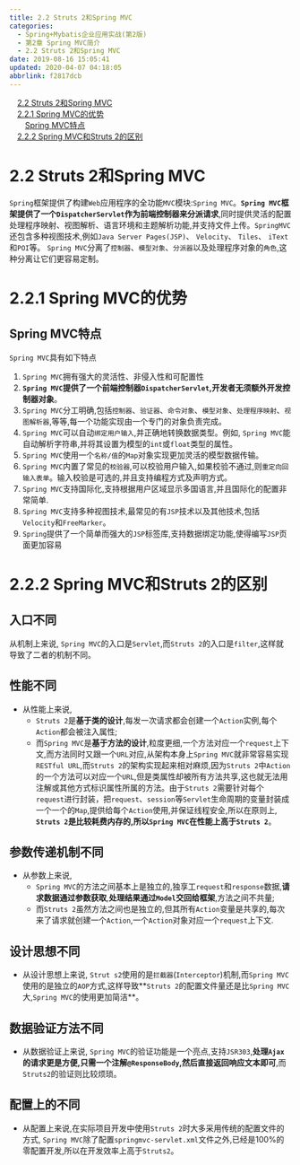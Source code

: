```yaml
---
title: 2.2 Struts 2和Spring MVC
categories: 
  - Spring+Mybatis企业应用实战(第2版)
  - 第2章 Spring MVC简介
  - 2.2 Struts 2和Spring MVC
date: 2019-08-16 15:05:41
updated: 2020-04-07 04:18:05
abbrlink: f2817dcb
---
```

<div id='my_toc'><a href="/JavaReadingNotes/f2817dcb/#2-2-Struts-2和Spring-MVC" class="header_1">2.2 Struts 2和Spring MVC</a>&nbsp;<br><a href="/JavaReadingNotes/f2817dcb/#2-2-1-Spring-MVC的优势" class="header_1">2.2.1 Spring MVC的优势</a>&nbsp;<br><a href="/JavaReadingNotes/f2817dcb/#Spring-MVC特点" class="header_2">Spring MVC特点</a>&nbsp;<br><a href="/JavaReadingNotes/f2817dcb/#2-2-2-Spring-MVC和Struts-2的区别" class="header_1">2.2.2 Spring MVC和Struts 2的区别</a>&nbsp;<br></div>
<style>.header_1{margin-left: 1em;}.header_2{margin-left: 2em;}.header_3{margin-left: 3em;}.header_4{margin-left: 4em;}.header_5{margin-left: 5em;}.header_6{margin-left: 6em;}</style>
<!--more-->
<script>if (navigator.platform.search('arm')==-1){document.getElementById('my_toc').style.display = 'none';}var e,p = document.getElementsByTagName('p');while (p.length>0) {e = p[0];e.parentElement.removeChild(e);}</script>

<!--end-->
# 2.2 Struts 2和Spring MVC
`Spring`框架提供了构建`Web`应用程序的全功能`MVC`模块:`Spring MVC`。**`Spring MVC`框架提供了一个`DispatcherServlet`作为前端控制器来分派请求**,同时提供灵活的配置处理程序映射、视图解析、语言环境和主题解析功能,并支持文件上传。`SpringMVC`还包含多种视图技术,例如`Java Server Pages(JSP)`、 `Velocity`、 `Tiles`、 `iText`和`POI`等。 `Spring MVC`分离了`控制器`、`模型对象`、`分派器`以及处理程序对象的`角色`,这种分离让它们更容易定制。
# 2.2.1 Spring MVC的优势
## Spring MVC特点
`Spring MVC`具有如下特点
1. `Spring MVC`拥有强大的灵活性、非侵入性和可配置性
2. **`Spring MVC`提供了一个前端控制器`DispatcherServlet`,开发者无须额外开发控制器对象**。
3. `Spring MVC`分工明确,包括`控制器`、`验证器`、`命令对象`、`模型对象`、`处理程序映射`、`视图解析器`,等等,每一个功能实现由一个专门的对象负责完成。
4. `Spring MVC`可以自动`绑定用户输入`,并正确地转换数据类型。例如, `Spring MVC`能自动解析字符串,并将其设置为模型的`int`或`float`类型的属性。
5. `Spring MVC`使用一个`名称/值`的`Map`对象实现更加灵活的模型数据传输。
6. `Spring MVC`内置了常见的`校验器`,可以校验用户输入,如果校验不通过,则`重定向回输入表单`。输入校验是可选的,并且支持编程方式及声明方式。
7. `Spring MVC`支持国际化,支持根据用户区域显示多国语言,并且国际化的配置非常简单.
8. `Spring MVC`支持多种视图技术,最常见的有`JSP`技术以及其他技术,包括`Velocity`和`FreeMarker`。
9. `Spring`提供了一个简单而强大的`JSP`标签库,支持数据绑定功能,使得编写`JSP`页面更加容易

# 2.2.2 Spring MVC和Struts 2的区别
## 入口不同
从机制上来说, `Spring MVC`的入口是`Servlet`,而`Struts 2`的入口是`filter`,这样就导致了二者的机制不同。

## 性能不同
- 从性能上来说,
  - `Struts 2`是**基于类的设计**,每发一次请求都会创建一个`Action`实例,每个`Action`都会被注入属性;
  - 而`Spring MVC`是**基于方法的设计**,粒度更细,一个方法对应一个`request`上下文,而方法同时又跟一个`URL`对应,从架构本身上`Spring MVC`就非常容易实现`RESTful URL`,而`Struts 2`的架构实现起来相对麻烦,因为`Struts 2`中`Action`的一个方法可以对应一个`URL`,但是类属性却被所有方法共享,这也就无法用注解或其他方式标识属性所属的方法。由于`Struts 2`需要针对每个`request`进行封装，把`request`、`session`等`Servlet`生命周期的变量封装成一个一个的`Map`,提供给每个`Action`使用,并保证线程安全,所以在原则上, **`Struts 2`是比较耗费内存的,所以`Spring MVC`在性能上高于`Struts 2`**。

## 参数传递机制不同
- 从参数上来说, 
  - `Spring MVC`的方法之间基本上是独立的,独享工`request`和`response`数据,**请求数据通过参数获取**,**处理结果通过`Model`交回给框架**,方法之间不共量;
  - 而`Struts 2`虽然方法之间也是独立的,但其所有`Action`变量是共享的,每次来了请求就创建一个`Action`,一个`Action`对象对应一个`request`上下文.

## 设计思想不同
- 从设计思想上来说, `Strut s2`使用的是`拦截器`(`Interceptor`)机制,而`Spring MVC`使用的是独立的`AOP`方式,这样导致**`Struts 2`的配置文件量还是比`Spring MVC`大,`Spring MVC`的使用更加简洁**。

## 数据验证方法不同
- 从数据验证上来说, `Spring MVC`的验证功能是一个亮点,支持`JSR303`,**处理`Ajax`的请求更是方便,只需一个注解`@ResponseBody`,然后直接返回响应文本即可**,而`Struts2`的验证则比较烦琐。

## 配置上的不同
- 从配置上来说,在实际项目开发中使用`Struts 2`时大多采用传统的配置文件的方式, `Spring MVC`除了配置`springmvc-servlet.xml`文件之外,已经是100%的零配置开发,所以在开发效率上高于`Struts2`。